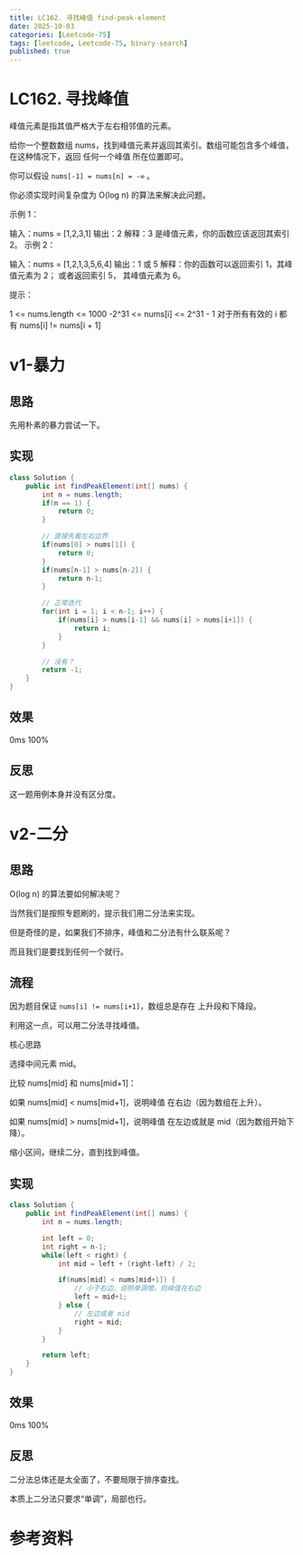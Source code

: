 ```yaml
---
title: LC162. 寻找峰值 find-peak-element
date: 2025-10-03
categories: [Leetcode-75]
tags: [leetcode, Leetcode-75, binary-search]
published: true
---
```


# LC162. 寻找峰值

峰值元素是指其值严格大于左右相邻值的元素。

给你一个整数数组 nums，找到峰值元素并返回其索引。数组可能包含多个峰值，在这种情况下，返回 任何一个峰值 所在位置即可。

你可以假设 `nums[-1] = nums[n] = -∞` 。

你必须实现时间复杂度为 O(log n) 的算法来解决此问题。

 

示例 1：

输入：nums = [1,2,3,1]
输出：2
解释：3 是峰值元素，你的函数应该返回其索引 2。
示例 2：

输入：nums = [1,2,1,3,5,6,4]
输出：1 或 5 
解释：你的函数可以返回索引 1，其峰值元素为 2；
     或者返回索引 5， 其峰值元素为 6。
 

提示：

1 <= nums.length <= 1000
-2^31 <= nums[i] <= 2^31 - 1
对于所有有效的 i 都有 nums[i] != nums[i + 1]

# v1-暴力

## 思路

先用朴素的暴力尝试一下。

## 实现

```java
class Solution {
    public int findPeakElement(int[] nums) {
        int n = nums.length;
        if(n == 1) {
            return 0;
        }

        // 直接先看左右边界
        if(nums[0] > nums[1]) {
            return 0;
        }
        if(nums[n-1] > nums[n-2]) {
            return n-1;
        }

        // 正常迭代
        for(int i = 1; i < n-1; i++) {
            if(nums[i] > nums[i-1] && nums[i] > nums[i+1]) {
                return i;
            }
        }   

        // 没有？
        return -1;
    }
}
```

## 效果

0ms 100%

## 反思

这一题用例本身并没有区分度。

# v2-二分

## 思路

O(log n) 的算法要如何解决呢？

当然我们是按照专题刷的，提示我们用二分法来实现。

但是奇怪的是，如果我们不排序，峰值和二分法有什么联系呢？

而且我们是要找到任何一个就行。

## 流程

因为题目保证 `nums[i] != nums[i+1]`，数组总是存在 上升段和下降段。

利用这一点，可以用二分法寻找峰值。

核心思路

选择中间元素 mid。

比较 nums[mid] 和 nums[mid+1]：

如果 nums[mid] < nums[mid+1]，说明峰值 在右边（因为数组在上升）。

如果 nums[mid] > nums[mid+1]，说明峰值 在左边或就是 mid（因为数组开始下降）。

缩小区间，继续二分，直到找到峰值。

## 实现

```java
class Solution {
    public int findPeakElement(int[] nums) {
        int n = nums.length;

        int left = 0;
        int right = n-1;
        while(left < right) {
            int mid = left + (right-left) / 2;

            if(nums[mid] < nums[mid+1]) {
                // 小于右边，说明单调增。则峰值在右边
                left = mid+1;
            } else {
                // 左边或者 mid
                right = mid;
            }
        }   

        return left;
    }
}
```

## 效果

0ms 100%

## 反思

二分法总体还是太全面了，不要局限于排序查找。

本质上二分法只要求“单调”，局部也行。


# 参考资料